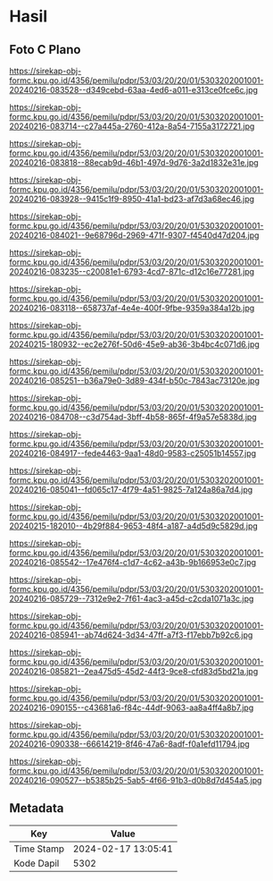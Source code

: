 # Hasil

## Foto C Plano

https://sirekap-obj-formc.kpu.go.id/4356/pemilu/pdpr/53/03/20/20/01/5303202001001-20240216-083528--d349cebd-63aa-4ed6-a011-e313ce0fce6c.jpg

https://sirekap-obj-formc.kpu.go.id/4356/pemilu/pdpr/53/03/20/20/01/5303202001001-20240216-083714--c27a445a-2760-412a-8a54-7155a3172721.jpg

https://sirekap-obj-formc.kpu.go.id/4356/pemilu/pdpr/53/03/20/20/01/5303202001001-20240216-083818--88ecab9d-46b1-497d-9d76-3a2d1832e31e.jpg

https://sirekap-obj-formc.kpu.go.id/4356/pemilu/pdpr/53/03/20/20/01/5303202001001-20240216-083928--9415c1f9-8950-41a1-bd23-af7d3a68ec46.jpg

https://sirekap-obj-formc.kpu.go.id/4356/pemilu/pdpr/53/03/20/20/01/5303202001001-20240216-084021--9e68796d-2969-471f-9307-f4540d47d204.jpg

https://sirekap-obj-formc.kpu.go.id/4356/pemilu/pdpr/53/03/20/20/01/5303202001001-20240216-083235--c20081e1-6793-4cd7-871c-d12c16e77281.jpg

https://sirekap-obj-formc.kpu.go.id/4356/pemilu/pdpr/53/03/20/20/01/5303202001001-20240216-083118--658737af-4e4e-400f-9fbe-9359a384a12b.jpg

https://sirekap-obj-formc.kpu.go.id/4356/pemilu/pdpr/53/03/20/20/01/5303202001001-20240215-180932--ec2e276f-50d6-45e9-ab36-3b4bc4c071d6.jpg

https://sirekap-obj-formc.kpu.go.id/4356/pemilu/pdpr/53/03/20/20/01/5303202001001-20240216-085251--b36a79e0-3d89-434f-b50c-7843ac73120e.jpg

https://sirekap-obj-formc.kpu.go.id/4356/pemilu/pdpr/53/03/20/20/01/5303202001001-20240216-084708--c3d754ad-3bff-4b58-865f-4f9a57e5838d.jpg

https://sirekap-obj-formc.kpu.go.id/4356/pemilu/pdpr/53/03/20/20/01/5303202001001-20240216-084917--fede4463-9aa1-48d0-9583-c25051b14557.jpg

https://sirekap-obj-formc.kpu.go.id/4356/pemilu/pdpr/53/03/20/20/01/5303202001001-20240216-085041--fd065c17-4f79-4a51-9825-7a124a86a7d4.jpg

https://sirekap-obj-formc.kpu.go.id/4356/pemilu/pdpr/53/03/20/20/01/5303202001001-20240215-182010--4b29f884-9653-48f4-a187-a4d5d9c5829d.jpg

https://sirekap-obj-formc.kpu.go.id/4356/pemilu/pdpr/53/03/20/20/01/5303202001001-20240216-085542--17e476f4-c1d7-4c62-a43b-9b166953e0c7.jpg

https://sirekap-obj-formc.kpu.go.id/4356/pemilu/pdpr/53/03/20/20/01/5303202001001-20240216-085729--7312e9e2-7f61-4ac3-a45d-c2cda1071a3c.jpg

https://sirekap-obj-formc.kpu.go.id/4356/pemilu/pdpr/53/03/20/20/01/5303202001001-20240216-085941--ab74d624-3d34-47ff-a7f3-f17ebb7b92c6.jpg

https://sirekap-obj-formc.kpu.go.id/4356/pemilu/pdpr/53/03/20/20/01/5303202001001-20240216-085821--2ea475d5-45d2-44f3-9ce8-cfd83d5bd21a.jpg

https://sirekap-obj-formc.kpu.go.id/4356/pemilu/pdpr/53/03/20/20/01/5303202001001-20240216-090155--c43681a6-f84c-44df-9063-aa8a4ff4a8b7.jpg

https://sirekap-obj-formc.kpu.go.id/4356/pemilu/pdpr/53/03/20/20/01/5303202001001-20240216-090338--66614219-8f46-47a6-8adf-f0a1efd11794.jpg

https://sirekap-obj-formc.kpu.go.id/4356/pemilu/pdpr/53/03/20/20/01/5303202001001-20240216-090527--b5385b25-5ab5-4f66-91b3-d0b8d7d454a5.jpg


## Metadata

| Key        | Value               |
| ---------- | ------------------- |
| Time Stamp | 2024-02-17 13:05:41 |
| Kode Dapil | 5302                |




